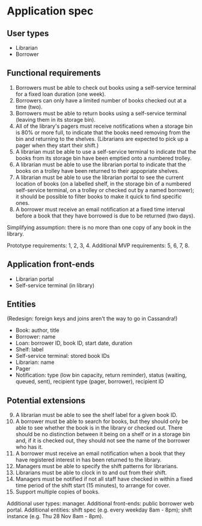 # Application spec

## User types

- Librarian
- Borrower

## Functional requirements

1. Borrowers must be able to check out books using a self-service terminal for a fixed loan duration (one week).
2. Borrowers can only have a limited number of books checked out at a time (two).
3. Borrowers must be able to return books using a self-service terminal (leaving them in its storage bin).
4. All of the library's pagers must receive notifications when a storage bin is 80% or more full, to indicate that the books need removing from the bin and returning to the shelves. (Librarians are expected to pick up a pager when they start their shift.)
5. A librarian must be able to use a self-service terminal to indicate that the books from its storage bin have been emptied onto a numbered trolley.
6. A librarian must be able to use the librarian portal to indicate that the books on a trolley have been returned to their appopriate shelves.
7. A librarian must be able to use the librarian portal to see the current location of books (on a labelled shelf, in the storage bin of a numbered self-service terminal, on a trolley or checked out by a named borrower); it should be possible to filter books to make it quick to find specific ones.
8. A borrower must receive an email notification at a fixed time interval before a book that they have borrowed is due to be returned (two days).

Simplifying assumption: there is no more than one copy of any book in the library.

Prototype requirements: 1, 2, 3, 4.
Additional MVP requirements: 5, 6, 7, 8.

## Application front-ends

- Librarian portal
- Self-service terminal (in library)

## Entities

(Redesign: foreign keys and joins aren't the way to go in Cassandra!)

- Book: author, title
- Borrower: name
- Loan: borrower ID, book ID, start date, duration
- Shelf: label
- Self-service terminal: stored book IDs
- Librarian: name
- Pager
- Notification: type (low bin capacity, return reminder), status (waiting, queued, sent), recipient type (pager, borrower), recipient ID

## Potential extensions

9. A librarian must be able to see the shelf label for a given book ID.
10. A borrower must be able to search for books, but they should only be able to see whether the book is in the library or checked out. There should be no distinction between it being on a shelf or in a storage bin and, if it is checked out, they should not see the name of the borrower who has it.
11. A borrower must receive an email notification when a book that they have registered interest in has been returned to the library.
12. Managers must be able to specify the shift patterns for librarians.
13. Librarians must be able to clock in to and out from their shift.
14. Managers must be notified if not all staff have checked in within a fixed time period of the shift start (15 minutes), to arrange for cover.
15. Support multiple copies of books.

Additional user types: manager.
Additional front-ends: public borrower web portal.
Additional entities: shift spec (e.g. every weekday 8am - 8pm); shift instance (e.g. Thu 28 Nov 8am - 8pm).
